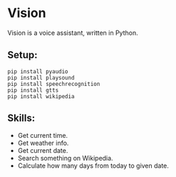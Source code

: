 # Vision
Vision is a voice assistant, written in Python.
## Setup:
```
pip install pyaudio
pip install playsound
pip install speechrecognition
pip install gtts
pip install wikipedia
```
## Skills:
* Get current time.
* Get weather info.
* Get current date.
* Search something on Wikipedia.
* Calculate how many days from today to given date.